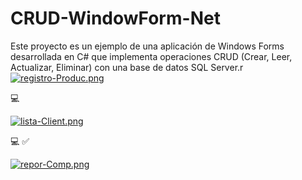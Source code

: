 # CRUD-WindowForm-Net
Este proyecto es un ejemplo de una aplicación de Windows Forms desarrollada en C# que implementa operaciones CRUD (Crear, Leer, Actualizar, Eliminar) con una base de datos SQL Server.r 
[![registro-Produc.png](https://i.postimg.cc/WzL7gHFz/registro-Produc.png)](https://postimg.cc/S2d8pVGb)

:computer: 

[![lista-Client.png](https://i.postimg.cc/Vk8LpBMt/lista-Client.png)](https://postimg.cc/KR02gT0c)

:computer: :white_check_mark:

[![repor-Comp.png](https://i.postimg.cc/J4f3DgXk/repor-Comp.png)](https://postimg.cc/jLhnBMZx)


